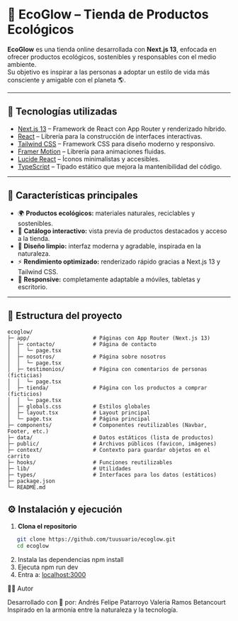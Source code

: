 # 🌿 EcoGlow – Tienda de Productos Ecológicos

**EcoGlow** es una tienda online desarrollada con **Next.js 13**, enfocada en ofrecer productos ecológicos, sostenibles y responsables con el medio ambiente.  
Su objetivo es inspirar a las personas a adoptar un estilo de vida más consciente y amigable con el planeta 🌎.

---

## 🚀 Tecnologías utilizadas

- [Next.js 13](https://nextjs.org/) – Framework de React con App Router y renderizado híbrido.  
- [React](https://react.dev/) – Librería para la construcción de interfaces interactivas.  
- [Tailwind CSS](https://tailwindcss.com/) – Framework CSS para diseño moderno y responsivo.  
- [Framer Motion](https://www.framer.com/motion/) – Librería para animaciones fluidas.  
- [Lucide React](https://lucide.dev/) – Íconos minimalistas y accesibles.  
- [TypeScript](https://www.typescriptlang.org/) – Tipado estático que mejora la mantenibilidad del código.

---

## 🌱 Características principales

- 🌍 **Productos ecológicos:** materiales naturales, reciclables y sostenibles.  
- 🛒 **Catálogo interactivo:** vista previa de productos destacados y acceso a la tienda.  
- 💚 **Diseño limpio:** interfaz moderna y agradable, inspirada en la naturaleza.  
- ⚡ **Rendimiento optimizado:** renderizado rápido gracias a Next.js 13 y Tailwind CSS.  
- 📱 **Responsive:** completamente adaptable a móviles, tabletas y escritorio.

---

## 📂 Estructura del proyecto
```
ecoglow/
├─ app/                    # Páginas con App Router (Next.js 13)
│  ├─ contacto/            # Página de contacto
│  │  └─ page.tsx
│  ├─ nosotros/            # Página sobre nosotros
│  │  └─ page.tsx
│  ├─ testimonios/         # Página con comentarios de personas (ficticias)
│  │  └─ page.tsx
│  ├─ tienda/              # Página con los productos a comprar (ficticios)
│  │  └─ page.tsx
│  ├─ globals.css          # Estilos globales
│  ├─ layout.tsx           # Layout principal
│  └─ page.tsx             # Página principal
├─ components/             # Componentes reutilizables (Navbar, Footer, etc.)
├─ data/                   # Datos estáticos (lista de productos)
├─ public/                 # Archivos públicos (favicon, imágenes)
├─ context/                # Contexto para guardar objetos en el carrito
├─ hooks/                  # Funciones reutilizables
├─ lib/                    # Utilidades
├─ types/                  # Interfaces para los datos (estáticos)
├─ package.json
└─ README.md
```


## ⚙️ Instalación y ejecución

1. **Clona el repositorio**
``` bash
   git clone https://github.com/tuusuario/ecoglow.git
   cd ecoglow
  ```
2. Instala las dependencias
   npm install
3. Ejecuta
   npm run dev
4. Entra a: [localhost:3000](http://localhost:3000)

🧑‍💻 Autor

Desarrollado con 💚 por:
Andrés Felipe Patarroyo
Valeria Ramos Betancourt
Inspirado en la armonía entre la naturaleza y la tecnología.
